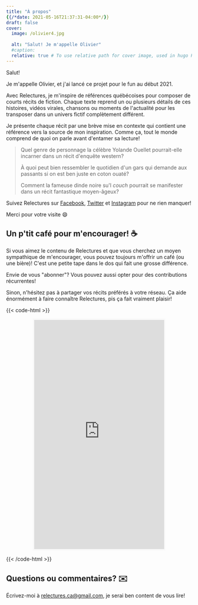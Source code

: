 ```yaml
---
title: "À propos"
{{/*date: 2021-05-16T21:37:31-04:00*/}}
draft: false
cover:
  image: /olivier4.jpg
  
  alt: "Salut! Je m'appelle Olivier"
  #caption: 
  relative: true # To use relative path for cover image, used in hugo Page-bundles
---
```


Salut!

Je m'appelle Olivier, et j'ai lancé ce projet pour le fun au début 2021.

Avec Relectures, je m'inspire de références québécoises pour composer de courts récits de fiction. Chaque texte reprend un ou plusieurs détails de ces histoires, vidéos virales, chansons ou moments de l'actualité pour les transposer dans un univers fictif complètement différent.

Je présente chaque récit par une brève mise en contexte qui contient une référence vers la source de mon inspiration. Comme ça, tout le monde comprend de quoi on parle avant d'entamer sa lecture!

> Quel genre de personnage la célèbre Yolande Ouellet pourrait-elle incarner dans un récit d'enquête western?
>
> À quoi peut bien ressembler le quotidien d'un gars qui demande aux passants si on est ben juste en coton ouaté? 
>
> Comment la fameuse dinde noire su'l _couch_ pourrait se manifester dans un récit fantastique moyen-âgeux?

Suivez Relectures sur [Facebook](https://www.facebook.com/relectures.ca), [Twitter](https://twitter.com/relectures_) et [Instagram](https://www.instagram.com/relectures/) pour ne rien manquer!

Merci pour votre visite :smile:

## Un p'tit café pour m'encourager! :coffee:
Si vous aimez le contenu de Relectures et que vous cherchez un moyen sympathique de m'encourager, vous pouvez toujours m'offrir un café (ou une bière)! C'est une petite tape dans le dos qui fait une grosse différence.

Envie de vous "abonner"? Vous pouvez aussi opter pour des contributions récurrentes!

Sinon, n'hésitez pas à partager vos récits préférés à votre réseau. Ça aide énormément à faire connaître Relectures, pis ça fait vraiment plaisir!

{{< code-html >}}
<p align="center"><iframe src='https://ko-fi.com/relectures/?hidefeed=true&widget=true&embed=true&preview=true' style='border:none;width:70%;padding:4px;background:#f9f9f9;' display='block'
    border-style='none' height='620' title='relectures'></iframe></p>
{{< /code-html >}}

## Questions ou commentaires? :envelope:
Écrivez-moi à [relectures.ca@gmail.com](mailto:relectures.ca@gmail.com), je serai ben content de vous lire!